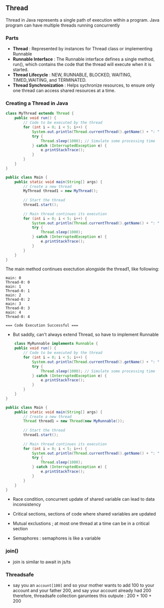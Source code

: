 ## Thread
Thread in Java represents a single path of execution within a program.
Java program can have multiple threads running concurrently

### Parts

- **Thread** : Represented by instances for Thread class or implementing Runnable
- **Runnable Interface** : The Runnable interface defines a single method, run(), which contains the code that the thread will execute when it is started.
- **Thread Lifecycle** :  NEW, RUNNABLE, BLOCKED, WAITING, TIMED_WAITING, and TERMINATED.
- **Thread Synchronization** : Helps sychronize resources, to ensure only one thread can access shared resources at a time.

### Creating a Thread in Java

```java
class MyThread extends Thread {
    public void run() {
        // Code to be executed by the thread
        for (int i = 0; i < 5; i++) {
            System.out.println(Thread.currentThread().getName() + ": " + i);
            try {
                Thread.sleep(1000); // Simulate some processing time
            } catch (InterruptedException e) {
                e.printStackTrace();
            }
        }
    }
}

public class Main {
    public static void main(String[] args) {
        // Create a new thread
        MyThread thread1 = new MyThread();
        
        // Start the thread
        thread1.start();
        
        // Main thread continues its execution
        for (int i = 0; i < 5; i++) {
            System.out.println(Thread.currentThread().getName() + ": " + i);
            try {
                Thread.sleep(1000);
            } catch (InterruptedException e) {
                e.printStackTrace();
            }
        }
    }
}
```

The main method continues exectution alongside the thread1, like following:

```
main: 0
Thread-0: 0
main: 1
Thread-0: 1
main: 2
Thread-0: 2
main: 3
Thread-0: 3
main: 4
Thread-0: 4

=== Code Execution Successful ===
```
- But saddly, can't always extend Thread, so have to implement Runnable
```java
    class MyRunnable implements Runnable {
    public void run() {
        // Code to be executed by the thread
        for (int i = 0; i < 5; i++) {
            System.out.println(Thread.currentThread().getName() + ": " + i);
            try {
                Thread.sleep(1000); // Simulate some processing time
            } catch (InterruptedException e) {
                e.printStackTrace();
            }
        }
    }
}

public class Main {
    public static void main(String[] args) {
        // Create a new thread
        Thread thread1 = new Thread(new MyRunnable());
        
        // Start the thread
        thread1.start();
        
        // Main thread continues its execution
        for (int i = 0; i < 5; i++) {
            System.out.println(Thread.currentThread().getName() + ": " + i);
            try {
                Thread.sleep(1000);
            } catch (InterruptedException e) {
                e.printStackTrace();
            }
        }
    }
}
```
  - Race condition, concurrent update of shared variable can lead to data inconsistency
  - Critical sections, sections of code where shared variables are updated
  - Mutual exclustions ; at most one thread at a time can be in a critical section

- Semaphores : semaphores is like a variable

### join()

- join is similar to await in js/ts

### Threadsafe

- say you an `account[100]` and so your mother wants to add 100 to your account and your father 200, and say your account already had 200 
therefore, threadsafe collection garuntees this outpute : 200 + 100 + 200


